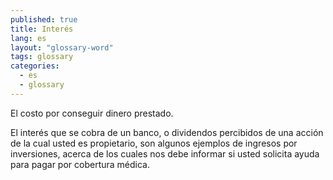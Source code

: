 ```yaml
---
published: true
title: Interés
lang: es
layout: "glossary-word"
tags: glossary
categories:
  - es
  - glossary
---
```


El costo por conseguir dinero prestado.

El interés que se cobra de un banco, o dividendos percibidos de una acción de la cual usted es propietario, son algunos ejemplos de ingresos por inversiones, acerca de los cuales nos debe informar si usted solicita ayuda para pagar por cobertura médica.
